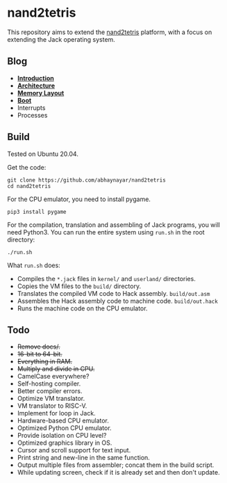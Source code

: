 # nand2tetris

This repository aims to extend the [nand2tetris](https://nand2tetris.org)
platform, with a focus on extending the Jack operating system.

## Blog

* **[Introduction](blog/intro.md)**
* **[Architecture](blog/arch.md)**
* **[Memory Layout](blog/memlay.md)**
* **[Boot](blog/boot.md)**
* Interrupts
* Processes

## Build
Tested on Ubuntu 20.04.

Get the code:

```
git clone https://github.com/abhaynayar/nand2tetris
cd nand2tetris
```

For the CPU emulator, you need to install pygame.

```
pip3 install pygame
```

For the compilation, translation and assembling of Jack programs, you will need
Python3. You can run the entire system using `run.sh` in the root directory:

```
./run.sh
```

What `run.sh` does:
- Compiles the `*.jack` files in `kernel/` and `userland/` directories.
- Copies the VM files to the `build/` directory.
- Translates the compiled VM code to Hack assembly. `build/out.asm`
- Assembles the Hack assembly code to machine code. `build/out.hack`
- Runs the machine code on the CPU emulator.

## Todo

- ~~Remove docs/.~~
- ~~16-bit to 64-bit.~~
- ~~Everything in RAM.~~
- ~~Multiply and divide in CPU.~~
- CamelCase everywhere?
- Self-hosting compiler.
- Better compiler errors.
- Optimize VM translator.
- VM translator to RISC-V.
- Implement for loop in Jack.
- Hardware-based CPU emulator.
- Optimized Python CPU emulator.
- Provide isolation on CPU level?
- Optimized graphics library in OS.
- Cursor and scroll support for text input.
- Print string and new-line in the same function.
- Output multiple files from assembler; concat them in the build script.
- While updating screen, check if it is already set and then don't update.
